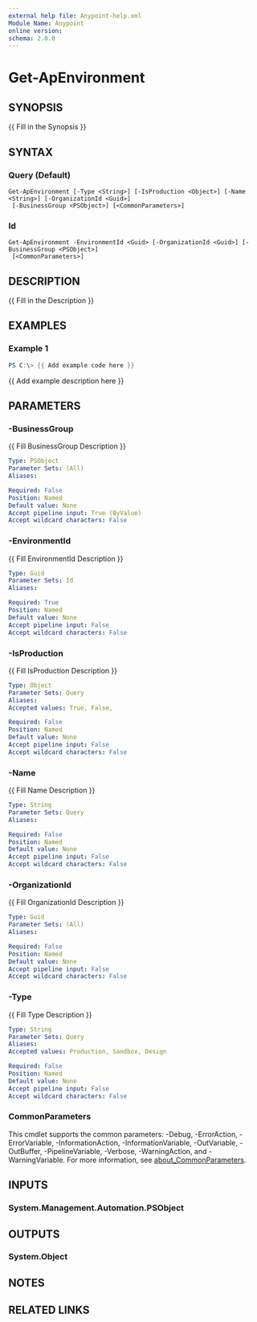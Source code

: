 ```yaml
---
external help file: Anypoint-help.xml
Module Name: Anypoint
online version:
schema: 2.0.0
---
```


# Get-ApEnvironment

## SYNOPSIS
{{ Fill in the Synopsis }}

## SYNTAX

### Query (Default)
```
Get-ApEnvironment [-Type <String>] [-IsProduction <Object>] [-Name <String>] [-OrganizationId <Guid>]
 [-BusinessGroup <PSObject>] [<CommonParameters>]
```

### Id
```
Get-ApEnvironment -EnvironmentId <Guid> [-OrganizationId <Guid>] [-BusinessGroup <PSObject>]
 [<CommonParameters>]
```

## DESCRIPTION
{{ Fill in the Description }}

## EXAMPLES

### Example 1
```powershell
PS C:\> {{ Add example code here }}
```

{{ Add example description here }}

## PARAMETERS

### -BusinessGroup
{{ Fill BusinessGroup Description }}

```yaml
Type: PSObject
Parameter Sets: (All)
Aliases:

Required: False
Position: Named
Default value: None
Accept pipeline input: True (ByValue)
Accept wildcard characters: False
```

### -EnvironmentId
{{ Fill EnvironmentId Description }}

```yaml
Type: Guid
Parameter Sets: Id
Aliases:

Required: True
Position: Named
Default value: None
Accept pipeline input: False
Accept wildcard characters: False
```

### -IsProduction
{{ Fill IsProduction Description }}

```yaml
Type: Object
Parameter Sets: Query
Aliases:
Accepted values: True, False, 

Required: False
Position: Named
Default value: None
Accept pipeline input: False
Accept wildcard characters: False
```

### -Name
{{ Fill Name Description }}

```yaml
Type: String
Parameter Sets: Query
Aliases:

Required: False
Position: Named
Default value: None
Accept pipeline input: False
Accept wildcard characters: False
```

### -OrganizationId
{{ Fill OrganizationId Description }}

```yaml
Type: Guid
Parameter Sets: (All)
Aliases:

Required: False
Position: Named
Default value: None
Accept pipeline input: False
Accept wildcard characters: False
```

### -Type
{{ Fill Type Description }}

```yaml
Type: String
Parameter Sets: Query
Aliases:
Accepted values: Production, Sandbox, Design

Required: False
Position: Named
Default value: None
Accept pipeline input: False
Accept wildcard characters: False
```

### CommonParameters
This cmdlet supports the common parameters: -Debug, -ErrorAction, -ErrorVariable, -InformationAction, -InformationVariable, -OutVariable, -OutBuffer, -PipelineVariable, -Verbose, -WarningAction, and -WarningVariable. For more information, see [about_CommonParameters](http://go.microsoft.com/fwlink/?LinkID=113216).

## INPUTS

### System.Management.Automation.PSObject

## OUTPUTS

### System.Object
## NOTES

## RELATED LINKS
